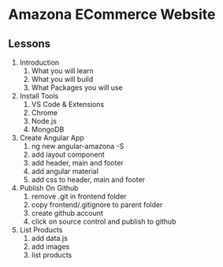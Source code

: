 # Amazona ECommerce Website 

## Lessons
1. Introduction
   1. What you will learn
   2. What you will build
   3. What Packages you will use
2. Install Tools
   1. VS Code & Extensions
   2. Chrome
   3. Node.js
   4. MongoDB
3. Create Angular App
   1. ng new angular-amazona -S
   2. add layout component
   3. add header, main and footer
   4. add angular material
   5. add css to header, main and footer
4. Publish On Github
   1. remove .git in frontend folder
   2. copy frontend/.gitignore to parent folder
   3. create github account
   4. click on source control and publish to github
5. List Products
   1. add data.js
   2. add images
   3. list products